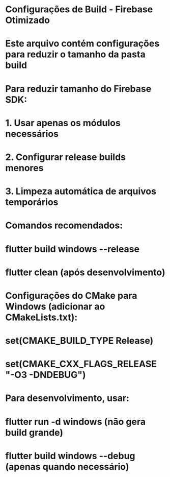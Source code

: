 # Configurações de Build - Firebase Otimizado
# Este arquivo contém configurações para reduzir o tamanho da pasta build

# Para reduzir tamanho do Firebase SDK:
# 1. Usar apenas os módulos necessários
# 2. Configurar release builds menores
# 3. Limpeza automática de arquivos temporários

# Comandos recomendados:
# flutter build windows --release
# flutter clean (após desenvolvimento)

# Configurações do CMake para Windows (adicionar ao CMakeLists.txt):
# set(CMAKE_BUILD_TYPE Release)
# set(CMAKE_CXX_FLAGS_RELEASE "-O3 -DNDEBUG")

# Para desenvolvimento, usar:
# flutter run -d windows (não gera build grande)
# flutter build windows --debug (apenas quando necessário)
